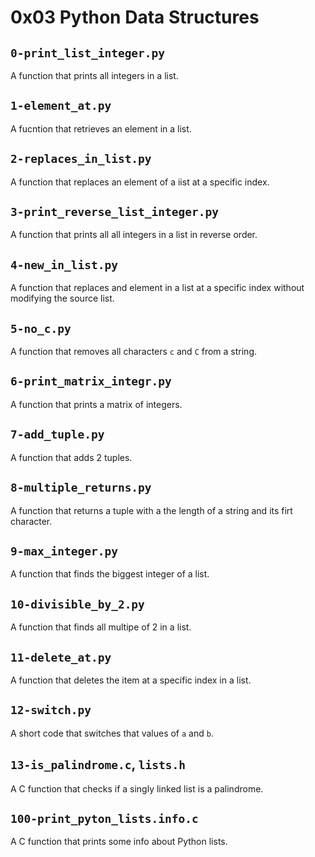 # 0x03 Python Data Structures

## `0-print_list_integer.py`

A function that prints all integers in a list.

## `1-element_at.py`

A fucntion that retrieves an element in a list.

## `2-replaces_in_list.py`

A function that replaces an element of a iist at a specific index.

##  `3-print_reverse_list_integer.py`

A function that prints all all integers in a list in reverse order.

## `4-new_in_list.py`

A function that replaces and element in a list at a specific index without modifying the source list.

## `5-no_c.py`

A function that removes all characters `c` and `C` from a string.

## `6-print_matrix_integr.py`

A function that prints a matrix of integers.

## `7-add_tuple.py`

A function that adds 2 tuples.

## `8-multiple_returns.py`

A function that returns a tuple with a the length of a string and its firt character.

## `9-max_integer.py`

A function that finds the biggest integer of a list.

## `10-divisible_by_2.py`

A function that finds all multipe of 2 in a list.

## `11-delete_at.py`

A function that deletes the item at a specific index in a list.

## `12-switch.py`

A short code that switches that values of `a` and `b`.

## `13-is_palindrome.c`, `lists.h`

A C function that checks if a singly linked list is a palindrome.

## `100-print_pyton_lists.info.c`

A C function that prints some info about Python lists.

